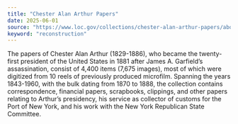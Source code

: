 ```yaml
---
title: "Chester Alan Arthur Papers"
date: 2025-06-01
source: "https://www.loc.gov/collections/chester-alan-arthur-papers/about-this-collection/"
keyword: "reconstruction"
---
```


The papers of Chester Alan Arthur (1829-1886), who became the twenty-first president of the United States in 1881 after James A. Garfield&rsquo;s assassination, consist of 4,400 items (7,675 images), most of which were digitized from 10 reels of previously produced microfilm. Spanning the years 1843-1960, with the bulk dating from 1870 to 1888, the collection contains correspondence, financial papers, scrapbooks, clippings, and other papers relating to Arthur&rsquo;s presidency, his service as collector of customs for the Port of New York, and his work with the New York Republican State Committee.

